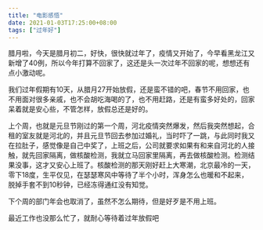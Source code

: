 ```yaml
---
title: "电影感悟"
date: 2021-01-03T17:25:00+08:00
tags: ["过年好"]
---
```




腊月啦，今天是腊月初二，好快，很快就过年了，疫情又开始了，今早看黑龙江又新增了40例，所以今年打算不回家了，这还是头一次过年不回家的呢，想想还有点小激动呢。



我们过年假期有10天，从腊月27开始放假，还是蛮不错的吧，春节不用回家，也不用面对很多亲戚，也不会胡吃海喝的了，也不用赶路，还是有蛮多好处的，回家呆着就是安心些，不管怎样，放假总还是好的。



上个周，也就是元旦节刚过的第一个周，河北疫情突然爆发，然后我突然想起，合租的室友就是河北的，并且元旦节回去参加过婚礼，当时吓了一跳，与此同时我又在拉肚子，感觉像是自己中奖了，上班之后，公司就要求如果有和来自河北的人接触，就先回家隔离，做核酸检测，我就立马回家里隔离，再去做核酸检测。检测结果没事，这才又安心上班了。核酸检测的那天刚好赶上大寒潮，北京最冷的一天，零下18度，生平仅见，在瑟瑟寒风中等待了半个小时，浑身怎么也暖和不起来，脱掉手套不到10秒钟，已经冻得通红没有知觉。



下个周的部门年会也取消了，虽然不怎么期待，但是好歹是不用上班。



最近工作也没那么忙了，就耐心等待着过年放假吧